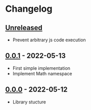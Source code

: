 # Changelog

## [Unreleased][unreleased]

- Prevent arbitrary js code execution

## [0.0.1][] - 2022-05-13

- First simple implementation
- Implement Math namespace

## [0.0.0][] - 2022-05-12

- Library stucture

[unreleased]: https://github.com/metarhia/metacalc/compare/v0.0.1...HEAD
[0.0.1]: https://github.com/metarhia/metacalc/compare/v0.0.0...v0.0.1
[0.0.0]: https://github.com/metarhia/metacalc/releases/tag/v0.0.0
